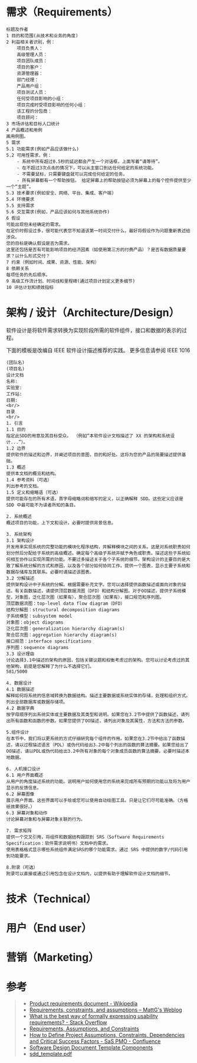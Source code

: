 # 需求（Requirements）

    标题及作者
    1 目的和范围(从技术和业务的角度)
    2 利益相关者识别，例：
        项目负责人：
        高级管理人员：
        项目团队成员：
        项目的客户：
        资源管理器：
        部门经理：
        产品用户组：
        项目测试人员：
        任何受项目影响的小组：
        项目完成时受项目影响的任何小组：
        该工程的分包商：
        项目顾问：
    3 市场评估和目标人口统计
    4 产品概述和用例
    画用例图。
    5 需求
    5.1 功能需求(例如产品应该做什么)
    5.2 可用性需求，例：
        - 系统中所有超过0.5秒的延迟都会产生一个对话框，上面写着“请等待”。
        - 在不超过3次点击的情况下，可以从主窗口到达任何给定的系统功能。
        - 不需要鼠标，只需要键盘就可以完成任何给定的任务。
        - 所有屏幕都有一个帮助按钮。 给定屏幕上的帮助按钮必须为屏幕上的每个控件提供至少一个“主题”。
    5.3 技术要求(例如安全、网络、平台、集成、客户端)
    5.4 环境要求
    5.5 支持需求
    5.6 交互需求(例如，产品应该如何与其他系统协作)
    6 假设
    可能出现但未经确定的需求。
    在定价时假设过多，很可能代表您不知道该第一时间交付什么，最好将假设作为问题重新表述给涉众。
    您的目标是确认假设是否为需求。
    这里还包括是否有可能影响项目的经济因素（如使用第三方的付费产品）？是否有数据质量要求？以什么形式交付？
    7 约束（例如时间、成果、资源、性能、架构）
    8 依赖关系
    每项任务的先后顺序。
    9 高级工作流计划、时间线和里程碑(通过项目计划定义更多细节)
    10 评估计划和绩效指标

# 架构 / 设计（Architecture/Design）

软件设计是将软件需求转换为实现阶段所需的软件组件，接口和数据的表示的过程。

下面的模板是改编自 IEEE 软件设计描述推荐的实践。 更多信息请参阅 IEEE 1016

```text
(团队名) 
(项目名) 
设计文档
名称: 
实验室: 
工作站: 
日期: 
<br/>
目录
<br/>
1. 引言
1.1 目的
指定此SDD的用意及其目标受众。 （例如“本软件设计文档描述了 XX 的架构和系统设计...”）。
1.2 边界
提供软件的描述和边界，并阐述项目的意图，目的和好处。这将为您的产品的简要描述提供基础。
1.3 概述
提供本文档的概览和结构。
1.4 参考资料（可选）
列出参考的文档。
1.5 定义和缩略语（可选）
提供可能存在的所有术语，首字母缩略词和缩写的定义，以正确解释 SDD。这些定义应该是 SDD 中最可能不为读者所知的条目。

2. 系统概述
概述项目的功能，上下文和设计。必要时提供背景信息。

3. 系统架构
3.1 架构设计
开发用来实现系统的完整功能的模块化程序结构，并解释模块之间的关系。这是对系统职责如何划分然后分配给子系统的高级概述。确定每个高级子系统并赋予角色或职责。描述这些子系统如何相互协作以实现所需的功能。不要过多描述关于各个子系统的细节。架构设计的主要目的是大致了解系统分解的方式和原因，以及各个部分如何协同工作。提供一个图表，显示主要子系统和数据存储库及其联系。必要时请描述该图表。
3.2 分解描述
提供架构设计中子系统的分解。根据需要补充文字。您可以选择提供函数描述或面向对象的描述。有关函数描述，请提供顶层数据流图（DFD）和结构分解图。对于OO描述，提供子系统模型，对象图，泛化层次图（如果有），聚合层次图（如果有），接口规范和序列图。
顶层数据流图：top-level data flow diagram（DFD）
结构分解图：structural decomposition diagrams
子系统模型：subsystem model
对象图：object diagrams
泛化层次图：generalization hierarchy diagram(s)
聚合层次图：aggregation hierarchy diagram(s)
接口规范：interface specifications
序列图：sequence diagrams
3.3 设计理由
讨论选择3.1中描述的架构的原因，包括关键议题和权衡考虑过的架构。您可以讨论考虑过的其他架构，前提是您解释了为什么不选择它们。
581/5000

4. 数据设计
4.1 数据描述
解释如何将系统的信息域转换为数据结构。描述主要数据或系统实体的存储，处理和组织方式。列出全部数据库或数据存储项。
4.2 数据字典
按字母顺序列出系统实体或主要数据及其类型和说明。如果您在3.2节中提供了函数描述，请列出所有函数和函数的参数。如果您提供了OO描述，请列出对象及其属性，方法和方法的参数。

5.组件设计
在本节中，我们将以更系统的方式仔细研究每个组件的作用。如果您在3.2节中给出了函数描述，请以过程描述语言（PDL）或伪代码给出3.2中每个列出的函数的算法摘要。如果您给出了OO描述，请以PDL或伪代码给出3.2中所有对象的每个对象成员函数的算法摘要。必要时描述本地数据。

6. 人机接口设计
6.1 用户界面概述
从用户的角度描述系统的功能。说明用户如何使用您的系统来完成所有预期的功能以及将为用户显示的反馈信息。
6.2 屏幕图像
展示用户界面。这些界面可以手绘或您可以使用自动绘图工具。只是让它们尽可能准确。（方格纸效果很好。）
6.3 屏幕对象和动作
讨论屏幕对象和与屏幕对象关联的行为。

7. 需求矩阵
提供一个交叉引用，将组件和数据结构跟踪到 SRS（Software Requirements Specification：软件需求说明书）文档中的需求。
使用表格格式显示哪些系统组件满足SRS的哪个功能需求。通过 SRS 中提供的数字/代码引用到功能要求。

8.附录（可选）
附录可以直接或通过引用包含在设计文档内，以提供有助于理解软件设计文档的细节。
```

# 技术（Technical）

# 用户（End user）

# 营销（Marketing）

# 参考

> -   [Product requirements document - Wikipedia](https://en.wikipedia.org/wiki/Product_requirements_document)
> -   [Requirements, constraints, and assumptions – MattG's Weblog](https://mattgillard.com/2013/06/25/requirements-constraints-and-assumptions/)
> -   [What is the best way of formally expressing usability requirements? - Stack Overflow](https://stackoverflow.com/questions/513230/what-is-the-best-way-of-formally-expressing-usability-requirements/513296#513296)
> -   [Requirements, Assumptions, and Constraints](https://www.ibm.com/support/knowledgecenter/en/SS3RA7_15.0.0/com.ibm.spss.crispdm.help/crisp_list_requirements.htm)
> -   [How to Define Project Assumptions, Constraints, Dependencies and Critical Success Factors - SaS PMO - Confluence](https://wikispaces.psu.edu/display/SASPMO/How+to+Define+Project+Assumptions%2C+Constraints%2C+Dependencies+and+Critical+Success+Factors)
> -   [Software Design Document Template Components](https://blog.udemy.com/software-design-document-template/)
> -   [sdd_template.pdf](https://sovannarith.files.wordpress.com/2012/07/sdd_template.pdf)
